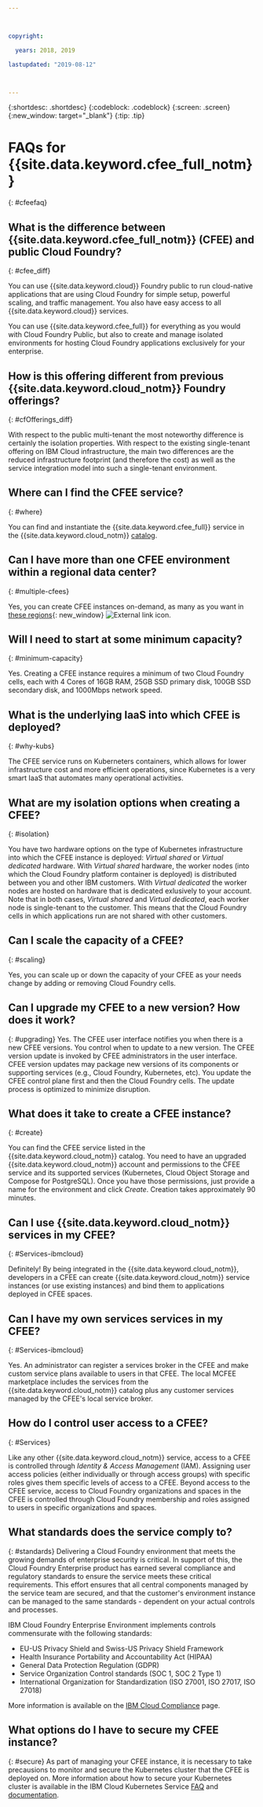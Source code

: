 ```yaml
---



copyright:

  years: 2018, 2019

lastupdated: "2019-08-12"



---
```


{:shortdesc: .shortdesc}
{:codeblock: .codeblock}
{:screen: .screen}
{:new_window: target="_blank"}
{:tip: .tip}

# FAQs for {{site.data.keyword.cfee_full_notm}}
{: #cfeefaq}

## What is the difference between {{site.data.keyword.cfee_full_notm}} (CFEE) and public Cloud Foundry?
{: #cfee_diff}

You can use {{site.data.keyword.cloud}} Foundry public to run cloud-native applications that are using Cloud Foundry for simple setup, powerful scaling, and traffic management. You also have easy access to all {{site.data.keyword.cloud}} services.

You can use {{site.data.keyword.cfee_full}} for everything as you would with Cloud Foundry Public, but also to create and manage isolated environments for hosting Cloud Foundry applications exclusively for your enterprise.


## How is this offering different from previous {{site.data.keyword.cloud_notm}} Foundry offerings?
{: #cfOfferings_diff}

With respect to the public multi-tenant the most noteworthy difference is certainly the isolation properties. With respect to the existing single-tenant offering on IBM Cloud infrastructure, the main two differences are the reduced infrastructure footprint (and therefore the cost) as well as the service integration model into such a single-tenant environment.

## Where can I find the CFEE service?
{: #where}

You can find and instantiate the {{site.data.keyword.cfee_full}} service in the {{site.data.keyword.cloud_notm}} [catalog](https://cloud.ibm.com/catalog).

## Can I have more than one CFEE environment within a regional data center?
{: #multiple-cfees}

Yes, you can create CFEE instances on-demand, as many as you want in [these regions](/docs/cloud-foundry-public/index.html#provisioning-targets){: new_window} ![External link icon](../icons/launch-glyph.svg "External link icon").

## Will I need to start at some minimum capacity?
{: #minimum-capacity}

Yes. Creating a CFEE instance requires a minimum of two Cloud Foundry cells, each with 4 Cores of 16GB RAM, 25GB SSD primary disk, 100GB SSD secondary disk, and 1000Mbps network speed.

## What is the underlying IaaS into which CFEE is deployed?
{: #why-kubs}

The CFEE service runs on Kuberneters containers, which allows for lower infrastructure cost and more efficient operations, since Kubernetes is a very smart IaaS that automates many operational activities.

## What are my isolation options when creating a CFEE?
{: #isolation}

You have two hardware options on the type of Kubernetes infrastructure into which the CFEE instance is deployed: _Virtual shared_ or _Virtual dedicated_ hardware. With _Virtual shared_ hardware, the worker nodes (into which the Cloud Foundry platform container is deployed) is distributed between you and other IBM customers.  With _Virtual dedicated_ the worker nodes are hosted on hardware that is dedicated exlusively to your account.  Note that in both cases, _Virtual shared_ and _Virtual dedicated_, each worker node is single-tenant to the customer.  This means that the Cloud Foundry cells in which applications run are not shared with other customers.

## Can I scale the capacity of a CFEE?
{: #scaling}

Yes, you can scale up or down the capacity of your CFEE as your needs change by adding or removing Cloud Foundry cells.

## Can I upgrade my CFEE to a new version? How does it work?
{: #upgrading}
Yes. The CFEE user interface notifies you when there is a new CFEE versions.  You control when to update to a new version. The CFEE version update is invoked by CFEE administrators in the user interface. CFEE version updates may package new versions of its components or supporting services (e.g., Cloud Foundry, Kubernetes, etc).  You update the CFEE control plane first and then the Cloud Foundry cells.  The update process is optimized to minimize disruption.

## What does it take to create a CFEE instance?
{: #create}

You can find the CFEE service listed in the {{site.data.keyword.cloud_notm}} catalog.  You need to have an upgraded {{site.data.keyword.cloud_notm}} account and permissions to the CFEE service and its supported services (Kubernetes, Cloud Object Storage and Compose for PostgreSQL).  Once you have those permissions, just provide a name for the environment and click _Create_.  Creation takes approximately 90 minutes.

## Can I use {{site.data.keyword.cloud_notm}} services in my CFEE?
{: #Services-ibmcloud}

Definitely!  By being integrated in the {{site.data.keyword.cloud_notm}}, developers in a CFEE can create {{site.data.keyword.cloud_notm}} service instances (or use existing instances) and bind them to applications deployed in CFEE spaces.

## Can I have my own services services in my CFEE?
{: #Services-ibmcloud}

Yes.  An administrator can register a services broker in the CFEE and make custom service plans available to users in that CFEE.  The local MCFEE marketplace includes the services from the {{site.data.keyword.cloud_notm}} catalog plus any customer services managed by the CFEE's local service broker.

## How do I control user access to a CFEE?
{: #Services}

Like any other {{site.data.keyword.cloud_notm}} service, access to a CFEE is controlled through _Identity & Access Management_ (IAM). Assigning user access policies (either individually or through access groups) with specific roles gives them specific levels of access to a CFEE.  Beyond access to the CFEE service, access to Cloud Foundry organizations and spaces in the CFEE is controlled through Cloud Foundry membership and roles assigned to users in specific organizations and spaces.

## What standards does the service comply to?
{: #standards}
Delivering a Cloud Foundry environment that meets the growing demands of enterprise security is critical. In support of this, the Cloud Foundry Enterprise product has earned several compliance and regulatory standards to ensure the service meets these critical requirements. This effort ensures that all central components managed by the service team are secured, and that the customer's environment instance can be managed to the same standards - dependent on your actual controls and processes.

IBM Cloud Foundry Enterprise Environment implements controls commensurate with the following standards:
* EU-US Privacy Shield and Swiss-US Privacy Shield Framework
* Health Insurance Portability and Accountability Act (HIPAA)
* General Data Protection Regulation (GDPR)
* Service Organization Control standards (SOC 1, SOC 2 Type 1)
* International Organization for Standardization (ISO 27001, ISO 27017, ISO 27018)

More information is available on the [IBM Cloud Compliance](https://www.ibm.com/cloud/compliance) page.

## What options do I have to secure my CFEE instance?
{: #secure}
As part of managing your CFEE instance, it is necessary to take precausions to monitor and secure the Kubernetes cluster that the CFEE is deployed on.  More information about how to secure your Kubernetes cluster is available in the IBM Cloud Kubernetes Service [FAQ](/docs/containers?topic=containers-faqs&locale=en-us#secure_cluster) and [documentation](/docs/containers?topic=containers-security&locale=en-us#security).
